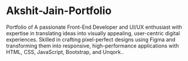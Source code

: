 # Akshit-Jain-Portfolio
Portfolio of A passionate Front-End Developer and UI/UX enthusiast with expertise in translating ideas into visually appealing, user-centric digital experiences. Skilled in crafting pixel-perfect designs using Figma and transforming them into responsive, high-performance applications with HTML, CSS, JavaScript, Bootstrap, and Unqork..
